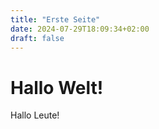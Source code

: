```yaml
---
title: "Erste Seite"
date: 2024-07-29T18:09:34+02:00
draft: false
---
```


# Hallo Welt!

Hallo Leute!